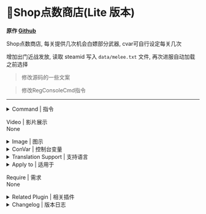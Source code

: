 # 📌Shop点数商店(Lite 版本)

**原作 [Github](https://github.com/NanakaNeko/l4d2_plugins_coop/blob/main/scripting/shop_lite.sp "Github")**

Shop点数商店, 每关提供几次机会白嫖部分武器, cvar可自行设定每关几次

增加出门近战发放, 读取 steamid 写入 `data/melee.txt` 文件, 再次进服自动加载之前选择

> 修改源码的一些文案

> 修改RegConsoleCmd指令
---
<details><summary>Command | 指令</summary>

|指令|功能|权限|
|-|-|-|
|`!shop`|商店总开关|Admin|
|`!b` \ `!buy` \ `!rpg`|商店菜单|Console|
|`!ammo`|补充子弹, 有间隔时间控制|Console|
|`!chr`|快速选铁喷|Console|
|`!pum`|快速选木喷|Console|
|`!smg`|快速选smg|Console|
|`!uzi`|快速选uzi|Console|
</details>

Video | 影片展示
<br>None

<details><summary>Image | 图示</summary>

![shop.smx](imgs/01.png) ![shop.smx](imgs/02.png) ![shop.smx](imgs/03.png)
</details>

<details><summary>ConVar | 控制台变量</summary>

no cfg
```sourcepawn
//商店开关 开:0 关:1
l4d2_shop_disable 0

//每关单人白嫖上限
l4d2_weapon_number 2

//补充子弹的最小间隔时间,小于0.0关闭功能
l4d2_give_ammo_time 180
```
</details>

<details><summary>Translation Support | 支持语言</summary>

```
简体中文
```
</details>

<details><summary>Apply to | 适用于</summary>

```
l4d1
l4d2
```
</details>

Require | 需求
<br>None

<details><summary>Related Plugin | 相关插件</summary>

1. [Shop点数商店(Sql 版本)](https://github.com/GJKen/L4d2_plugins/tree/main/%E5%8F%AF%E9%80%89-Shop%E7%82%B9%E6%95%B0%E5%95%86%E5%BA%97(%E6%95%B0%E6%8D%AE%E5%BA%93%E7%89%88%E6%9C%AC)(1.3.8)(NanakaNeko))
</details>

<details><summary>Changelog | 版本日志</summary>

- 2.1
	- 新增白嫖近战菜单

- 2.0
	- 新增管理员指令开关商店，!shop off关闭商店，!shop on打开商店，!shop查看当前商店开关情况
</details>